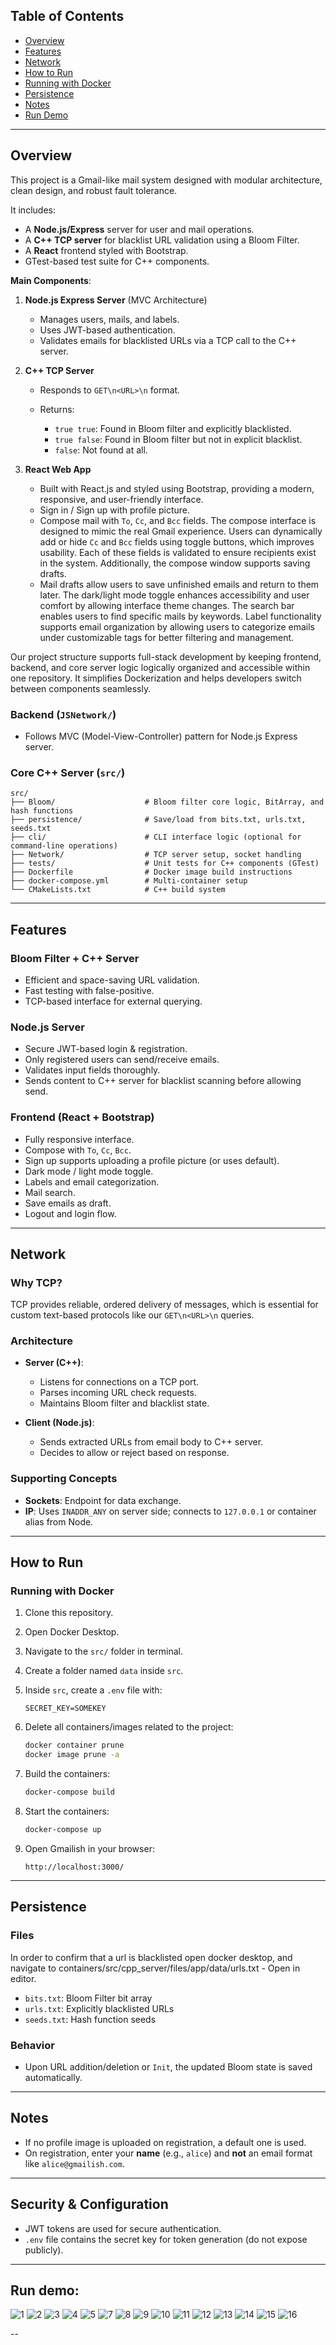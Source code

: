 ## Table of Contents

* [Overview](#overview)
* [Features](#features)
* [Network](#network)
* [How to Run](#how-to-run)
* [Running with Docker](#running-with-docker)
* [Persistence](#persistence)
* [Notes](#notes)
* [Run Demo](#run-demo)

---

## Overview

This project is a Gmail-like mail system designed with modular architecture, clean design, and robust fault tolerance.

It includes:

* A **Node.js/Express** server for user and mail operations.
* A **C++ TCP server** for blacklist URL validation using a Bloom Filter.
* A **React** frontend styled with Bootstrap.
* GTest-based test suite for C++ components.

**Main Components**:

1. **Node.js Express Server** (MVC Architecture)

   * Manages users, mails, and labels.
   * Uses JWT-based authentication.
   * Validates emails for blacklisted URLs via a TCP call to the C++ server.

2. **C++ TCP Server**

   * Responds to `GET\n<URL>\n` format.
   * Returns:

     * `true true`: Found in Bloom filter and explicitly blacklisted.
     * `true false`: Found in Bloom filter but not in explicit blacklist.
     * `false`: Not found at all.

3. **React Web App**

   * Built with React.js and styled using Bootstrap, providing a modern, responsive, and user-friendly interface.
   * Sign in / Sign up with profile picture.
   * Compose mail with `To`, `Cc`, and `Bcc` fields. The compose interface is designed to mimic the real Gmail experience. Users can dynamically add or hide `Cc` and `Bcc` fields using toggle buttons, which improves usability. Each of these fields is validated to ensure recipients exist in the system. Additionally, the compose window supports saving drafts.
   * Mail drafts allow users to save unfinished emails and return to them later. The dark/light mode toggle enhances accessibility and user comfort by allowing interface theme changes. The search bar enables users to find specific mails by keywords. Label functionality supports email organization by allowing users to categorize emails under customizable tags for better filtering and management.


Our project structure supports full-stack development by keeping frontend, backend, and core server logic logically organized and accessible within one repository. It simplifies Dockerization and helps developers switch between components seamlessly.

### Backend (`JSNetwork/`)

* Follows MVC (Model-View-Controller) pattern for Node.js Express server.

### Core C++ Server (`src/`)

```
src/
├── Bloom/                    # Bloom filter core logic, BitArray, and hash functions
├── persistence/              # Save/load from bits.txt, urls.txt, seeds.txt
├── cli/                      # CLI interface logic (optional for command-line operations)
├── Network/                  # TCP server setup, socket handling
├── tests/                    # Unit tests for C++ components (GTest)
├── Dockerfile                # Docker image build instructions
├── docker-compose.yml        # Multi-container setup
└── CMakeLists.txt            # C++ build system
```

---

## Features

### Bloom Filter + C++ Server

* Efficient and space-saving URL validation.
* Fast testing with false-positive.
* TCP-based interface for external querying.

### Node.js Server

* Secure JWT-based login & registration.
* Only registered users can send/receive emails.
* Validates input fields thoroughly.
* Sends content to C++ server for blacklist scanning before allowing send.

### Frontend (React + Bootstrap)

* Fully responsive interface.
* Compose with `To`, `Cc`, `Bcc`.
* Sign up supports uploading a profile picture (or uses default).
* Dark mode / light mode toggle.
* Labels and email categorization.
* Mail search.
* Save emails as draft.
* Logout and login flow.

---

## Network

### Why TCP?

TCP provides reliable, ordered delivery of messages, which is essential for custom text-based protocols like our `GET\n<URL>\n` queries.

### Architecture

* **Server (C++)**:

  * Listens for connections on a TCP port.
  * Parses incoming URL check requests.
  * Maintains Bloom filter and blacklist state.

* **Client (Node.js)**:

  * Sends extracted URLs from email body to C++ server.
  * Decides to allow or reject based on response.

### Supporting Concepts

* **Sockets**: Endpoint for data exchange.
* **IP**: Uses `INADDR_ANY` on server side; connects to `127.0.0.1` or container alias from Node.

---

## How to Run

### Running with Docker

1. Clone this repository.
2. Open Docker Desktop.
3. Navigate to the `src/` folder in terminal.
4. Create a folder named `data` inside `src`.
5. Inside `src`, create a `.env` file with:

   ```env
   SECRET_KEY=SOMEKEY
   ```
6. Delete all containers/images related to the project:

   ```bash
   docker container prune
   docker image prune -a
   ```
7. Build the containers:

   ```bash
   docker-compose build
   ```
8. Start the containers:

   ```bash
   docker-compose up
   ```
9. Open Gmailish in your browser:

   ```
   http://localhost:3000/
   ```

---

## Persistence

### Files

In order to confirm that a url is blacklisted open docker desktop, and navigate to containers/src/cpp_server/files/app/data/urls.txt - Open in editor.
* `bits.txt`: Bloom Filter bit array
* `urls.txt`: Explicitly blacklisted URLs
* `seeds.txt`: Hash function seeds

### Behavior

* Upon URL addition/deletion or `Init`, the updated Bloom state is saved automatically.

---

## Notes

* If no profile image is uploaded on registration, a default one is used.
* On registration, enter your **name** (e.g., `alice`) and **not** an email format like `alice@gmailish.com`.

---

## Security & Configuration

* JWT tokens are used for secure authentication.
* `.env` file contains the secret key for token generation (do not expose publicly).

---

## Run demo:
![1](https://github.com/user-attachments/assets/dcd994ef-0385-464f-b897-489c2a5191cc)
![2](https://github.com/user-attachments/assets/f903ca05-dcd0-4677-b991-c3c656c229f0)
![3](https://github.com/user-attachments/assets/f599f14f-51bc-4c55-89cb-45dfa7f65ee1)
![4](https://github.com/user-attachments/assets/aebc39ba-89b2-43e7-b086-f34a6aa96908)
![5](https://github.com/user-attachments/assets/343d3385-3dcb-4566-8bfd-428029d3f95e)
![7](https://github.com/user-attachments/assets/2d2cbc7a-3953-4ddf-b0e4-f2d4331e2e81)
![8](https://github.com/user-attachments/assets/aa96e0a5-0650-4c67-a95e-7445ee0f179d)
![9](https://github.com/user-attachments/assets/9373b172-5755-4413-814a-f81d8ecd9bb2)
![10](https://github.com/user-attachments/assets/16c6616b-6c24-43c8-a1e0-548f70ebad49)
![11](https://github.com/user-attachments/assets/f7c85406-b4e2-4eea-befe-a0f1adef55cc)
![12](https://github.com/user-attachments/assets/9cdd9c03-b563-4b8b-a78f-ca51df463914)
![13](https://github.com/user-attachments/assets/9ebecd3e-6bc4-4dbf-9d08-07b7c9d28a12)
![14](https://github.com/user-attachments/assets/f03540c3-e17b-48e2-a521-e54258301623)
![15](https://github.com/user-attachments/assets/c4817030-38f4-431b-9eb3-5de9c643f79d)
![16](https://github.com/user-attachments/assets/6aa86a64-db44-4dec-bc10-a974255bff9c)

--











